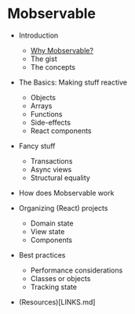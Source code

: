 # Mobservable

* Introduction
  * [Why Mobservable?](intro/why.md)
  * The gist
  * The concepts 
* The Basics: Making stuff reactive
  * Objects
  * Arrays
  * Functions
  * Side-effects
  * React components
* Fancy stuff
  * Transactions
  * Async views
  * Structural equality

* How does Mobservable work
* Organizing (React) projects
  * Domain state
  * View state
  * Components
* Best practices
  * Performance considerations
  * Classes or objects
  * Tracking state
* (Resources)[LINKS.md]
